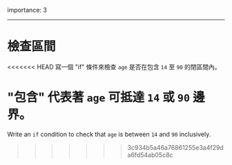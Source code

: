 importance: 3

---

# 檢查區間

<<<<<<< HEAD
寫一個 "if" 條件來檢查 `age` 是否在包含 `14` 至 `90` 的閉區間內。

"包含" 代表著 `age` 可抵達 `14` 或 `90` 邊界。
=======
Write an `if` condition to check that `age` is between `14` and `90` inclusively.
>>>>>>> 3c934b5a46a76861255e3a4f29da6fd54ab05c8c


